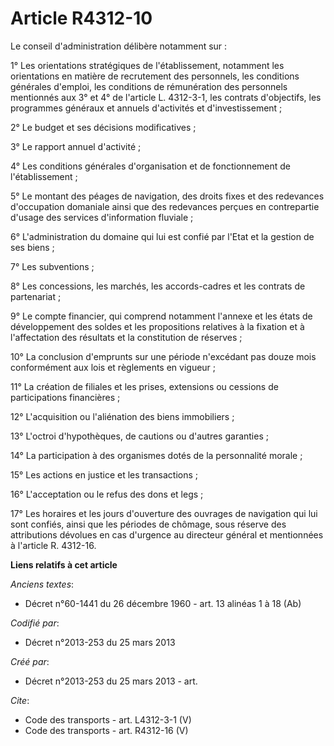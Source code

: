 # Article R4312-10

Le conseil d'administration délibère notamment sur : 

1° Les orientations stratégiques de l'établissement, notamment les orientations en matière de recrutement des personnels, les
conditions générales d'emploi, les conditions de rémunération des personnels mentionnés aux 3° et 4° de l'article L.
4312-3-1, les contrats d'objectifs, les programmes généraux et annuels d'activités et d'investissement ; 

2° Le budget et ses décisions modificatives ; 

3° Le rapport annuel d'activité ; 

4° Les conditions générales d'organisation et de fonctionnement de l'établissement ; 

5° Le montant des péages de navigation, des droits fixes et des redevances d'occupation domaniale ainsi que des redevances
perçues en contrepartie d'usage des services d'information fluviale ; 

6° L'administration du domaine qui lui est confié par l'Etat et la gestion de ses biens ; 

7° Les subventions ; 

8° Les concessions, les marchés, les accords-cadres et les contrats de partenariat ; 

9° Le compte financier, qui comprend notamment l'annexe et les états de développement des soldes et les propositions
relatives à la fixation et à l'affectation des résultats et la constitution de réserves ; 

10° La conclusion d'emprunts sur une période n'excédant pas douze mois conformément aux lois et règlements en vigueur ; 

11° La création de filiales et les prises, extensions ou cessions de participations financières ; 

12° L'acquisition ou l'aliénation des biens immobiliers ; 

13° L'octroi d'hypothèques, de cautions ou d'autres garanties ; 

14° La participation à des organismes dotés de la personnalité morale ; 

15° Les actions en justice et les transactions ; 

16° L'acceptation ou le refus des dons et legs ; 

17° Les horaires et les jours d'ouverture des ouvrages de navigation qui lui sont confiés, ainsi que les périodes de chômage,
sous réserve des attributions dévolues en cas d'urgence au directeur général et mentionnées à l'article R. 4312-16.

**Liens relatifs à cet article**

_Anciens textes_:

  - Décret n°60-1441 du 26 décembre 1960 - art. 13 alinéas 1 à 18 (Ab)

_Codifié par_:

  - Décret n°2013-253 du 25 mars 2013

_Créé par_:

  - Décret n°2013-253 du 25 mars 2013 - art.

_Cite_:

  - Code des transports - art. L4312-3-1 (V)
  - Code des transports - art. R4312-16 (V)
